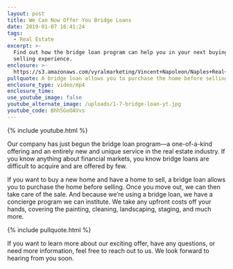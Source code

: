 ```yaml
---
layout: post
title: We Can Now Offer You Bridge Loans
date: 2019-01-07 16:41:24
tags:
  - Real Estate
excerpt: >-
  Find out how the bridge loan program can help you in your next buying and
  selling experience.
enclosure: >-
  https://s3.amazonaws.com/vyralmarketing/Vincent+Napoleon/Naples+Real+Estate+Agent+_+We+Can+Now+Offer+You+Bridge+Loans.mp4
pullquote: A bridge loan allows you to purchase the home before selling.
enclosure_type: video/mp4
enclosure_time:
use_youtube_image: false
youtube_alternate_image: /uploads/1-7-bridge-loan-yt.jpg
youtube_code: BhhSGoOAVvs
---
```


{% include youtube.html %}

Our company has just begun the bridge loan program—a one-of-a-kind offering and an entirely new and unique service in the real estate industry. If you know anything about financial markets, you know bridge loans are difficult to acquire and are offered by few.

If you want to buy a new home and have a home to sell, a bridge loan allows you to purchase the home before selling. Once you move out, we can then take care of the sale. And because we’re using a bridge loan, we have a concierge program we can institute. We take any upfront costs off your hands, covering the painting, cleaning, landscaping, staging, and much more.

{% include pullquote.html %}

If you want to learn more about our exciting offer, have any questions, or need more information, feel free to reach out to us. We look forward to hearing from you soon.